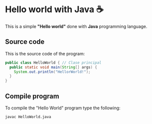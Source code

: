 # Hello world with Java :coffee:
This is a simple **"Hello world"** done with **Java** programming language.

## Source code

This is the source code of the program: 

```java
public class HelloWorld { // Clase principal
  public static void main(String[] args) {
    System.out.println("HellorWorld!");
  }
}
```

## Compile program

To compile the "Hello World" program type the following:

```console
javac HelloWorld.java
```

